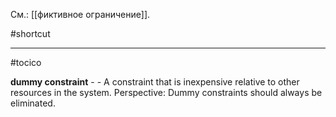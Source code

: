 См.: [[фиктивное ограничение]].

#shortcut




<hr/>

#tocico

<b>dummy constraint</b> -  - A constraint that is inexpensive relative to other resources in the system. Perspective: Dummy constraints should always be eliminated.
 


